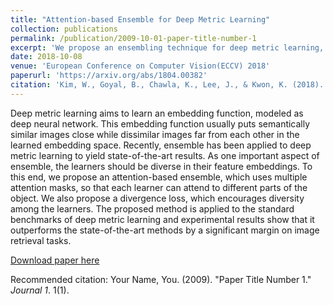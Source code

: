 ```yaml
---
title: "Attention-based Ensemble for Deep Metric Learning"
collection: publications
permalink: /publication/2009-10-01-paper-title-number-1
excerpt: 'We propose an ensembling technique for deep metric learning, based on multiple attention-based leaners.'
date: 2018-10-08
venue: 'European Conference on Computer Vision(ECCV) 2018'
paperurl: 'https://arxiv.org/abs/1804.00382'
citation: 'Kim, W., Goyal, B., Chawla, K., Lee, J., & Kwon, K. (2018). Attention-based Ensemble for Deep Metric Learning. arXiv preprint arXiv:1804.00382.'
---
```

Deep metric learning aims to learn an embedding function, modeled as deep neural network. This embedding function usually puts semantically similar images close while dissimilar images far from each other in the learned embedding space. Recently, ensemble has been applied to deep metric learning to yield state-of-the-art results. As one important aspect of ensemble, the learners should be diverse in their feature embeddings. To this end, we propose an attention-based ensemble, which uses multiple attention masks, so that each learner can attend to different parts of the object. We also propose a divergence loss, which encourages diversity among the learners. The proposed method is applied to the standard benchmarks of deep metric learning and experimental results show that it outperforms the state-of-the-art methods by a significant margin on image retrieval tasks.

[Download paper here](https://arxiv.org/abs/1804.00382)

Recommended citation: Your Name, You. (2009). "Paper Title Number 1." <i>Journal 1</i>. 1(1).
